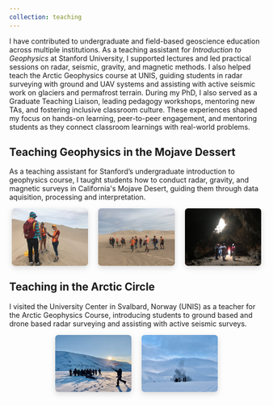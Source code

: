 ```yaml
---
collection: teaching
---
```


I have contributed to undergraduate and field-based geoscience education across multiple institutions. As a teaching assistant for *Introduction to Geophysics* at Stanford University, I supported lectures and led practical sessions on radar, seismic, gravity, and magnetic methods. I also helped teach the Arctic Geophysics course at UNIS, guiding students in radar surveying with ground and UAV systems and assisting with active seismic work on glaciers and permafrost terrain. During my PhD, I also served as a Graduate Teaching Liaison, leading pedagogy workshops, mentoring new TAs, and fostering inclusive classroom culture. These experiences shaped my focus on hands-on learning, peer-to-peer engagement, and mentoring students as they connect classroom learnings with real-world problems.

## Teaching Geophysics in the Mojave Dessert

As a teaching assistant for Stanford’s undergraduate introduction to geophysics course, I taught students how to conduct radar, gravity, and magnetic surveys in California's Mojave Desert, guiding them through data aquisition, processing and interpretation.

<div style="display: flex; justify-content: center; gap: 20px; flex-wrap: wrap;">
  <img src="/images/teaching/mojave1.jpeg" style="width: 30%; border-radius: 6px; box-shadow: 0 4px 12px rgba(0,0,0,0.15);">
  <img src="/images/teaching/mojave2.jpeg" style="width: 30%; border-radius: 6px; box-shadow: 0 4px 12px rgba(0,0,0,0.15);">
  <img src="/images/teaching/mojave3.jpeg" style="width: 30%; border-radius: 6px; box-shadow: 0 4px 12px rgba(0,0,0,0.15);">
</div>

## Teaching in the Arctic Circle

I visited the University Center in Svalbard, Norway (UNIS) as a teacher for the Arctic Geophysics Course, introducing students to ground based and drone based radar surveying and assisting with active seismic surveys.

<div style="display: flex; justify-content: center; gap: 20px; flex-wrap: wrap;">
  <img src="/images/teaching/svalbard1.jpeg" style="width: 30%; border-radius: 6px; box-shadow: 0 4px 12px rgba(0,0,0,0.15);">
  <img src="/images/teaching/svalbard2.jpeg" style="width: 30%; border-radius: 6px; box-shadow: 0 4px 12px rgba(0,0,0,0.15);">
</div>
